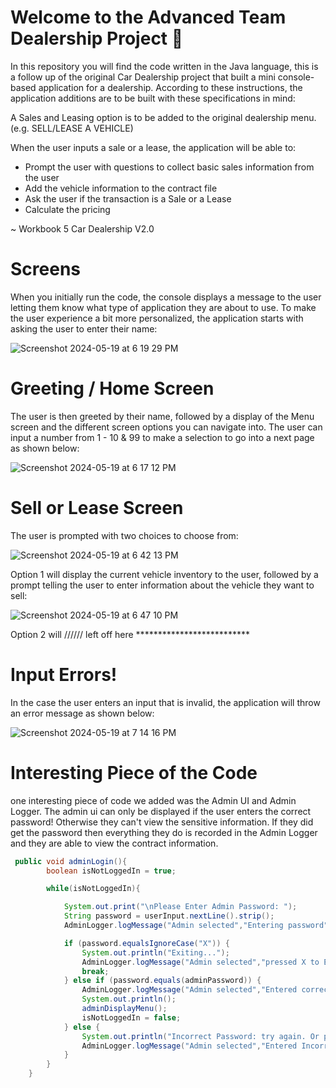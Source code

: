 # Welcome to the Advanced Team Dealership Project 🚗

In this repository you will find the code written in the Java language, this is a follow up of the original Car Dealership project that built a mini console-based application for a dealership. According to these instructions, the application additions are to be built with these specifications in mind:

A Sales and Leasing option is to be added to the original dealership menu. (e.g. SELL/LEASE A VEHICLE)

When the user inputs a sale or a lease, the application will be able to:
- Prompt the user with questions to collect basic sales information from the user
- Add the vehicle information to the contract file
- Ask the user if the transaction is a Sale or a Lease
- Calculate the pricing

~ Workbook 5 Car Dealership V2.0

# Screens
When you initially run the code, the console displays a message to the user letting them know what type of application they are about to use. To make the user experience a bit more personalized, the application starts with asking the user to enter their name:

![Screenshot 2024-05-19 at 6 19 29 PM](https://github.com/Reyna221b/team-car-dealership/assets/99916123/97ae3180-0028-43fc-bced-761f1fb17adc)

# Greeting / Home Screen
The user is then greeted by their name, followed by a display of the Menu screen and the different screen options you can navigate into. The user can input a number from 1 - 10 & 99 to make a selection to go into a next page as shown below:

![Screenshot 2024-05-19 at 6 17 12 PM](https://github.com/Reyna221b/team-car-dealership/assets/99916123/5db5a307-5a5a-478b-a0b8-4db893c59de0)

# Sell or Lease Screen
The user is prompted with two choices to choose from:

![Screenshot 2024-05-19 at 6 42 13 PM](https://github.com/Reyna221b/team-car-dealership/assets/99916123/71ed2c08-78d6-45b6-b2df-83798d6ab39c)

Option 1 will display the current vehicle inventory to the user, followed by a prompt telling the user to enter information about the vehicle they want to sell:

![Screenshot 2024-05-19 at 6 47 10 PM](https://github.com/Reyna221b/team-car-dealership/assets/99916123/353a9b1b-84ff-4489-b3b9-87639801e2e4)

Option 2 will ////// left off here **************************


# Input Errors!
In the case the user enters an input that is invalid, the application will throw an error message as shown below:

![Screenshot 2024-05-19 at 7 14 16 PM](https://github.com/Reyna221b/team-car-dealership/assets/99916123/b002ec87-d07a-4bfb-a262-5831afe497a1)

# Interesting Piece of the Code
one interesting piece of code we added was the Admin UI and Admin Logger. The admin ui can only be displayed if the user enters the correct password! Otherwise they can't view the sensitive information. If they did get the password then everything they do is recorded in the Admin Logger and they are able to view the contract information.

```java
 public void adminLogin(){
        boolean isNotLoggedIn = true;

        while(isNotLoggedIn){

            System.out.print("\nPlease Enter Admin Password: ");
            String password = userInput.nextLine().strip();
            AdminLogger.logMessage("Admin selected","Entering password");

            if (password.equalsIgnoreCase("X")) {
                System.out.println("Exiting...");
                AdminLogger.logMessage("Admin selected","pressed X to Exit");
                break;
            } else if (password.equals(adminPassword)) {
                AdminLogger.logMessage("Admin selected","Entered correct Password");
                System.out.println();
                adminDisplayMenu();
                isNotLoggedIn = false;
            } else {
                System.out.println("Incorrect Password: try again. Or press X to exit: ");
                AdminLogger.logMessage("Admin selected","Entered Incorrect Password");
            }
        }
    }
```
